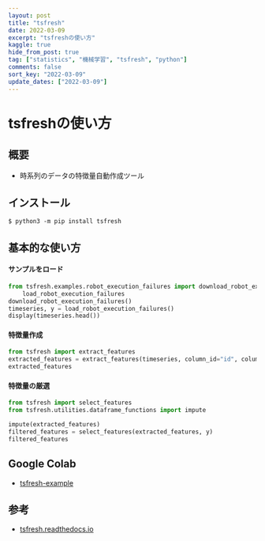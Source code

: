 ```yaml
---
layout: post
title: "tsfresh"
date: 2022-03-09
excerpt: "tsfreshの使い方"
kaggle: true
hide_from_post: true
tag: ["statistics", "機械学習", "tsfresh", "python"]
comments: false
sort_key: "2022-03-09"
update_dates: ["2022-03-09"]
---
```


# tsfreshの使い方

## 概要
 - 時系列のデータの特徴量自動作成ツール

## インストール

```console
$ python3 -m pip install tsfresh
```

## 基本的な使い方

#### サンプルをロード

```python
from tsfresh.examples.robot_execution_failures import download_robot_execution_failures, \
    load_robot_execution_failures
download_robot_execution_failures()
timeseries, y = load_robot_execution_failures()
display(timeseries.head())
```

#### 特徴量作成

```python
from tsfresh import extract_features
extracted_features = extract_features(timeseries, column_id="id", column_sort="time")
extracted_features
```

#### 特徴量の厳選

```python
from tsfresh import select_features
from tsfresh.utilities.dataframe_functions import impute

impute(extracted_features)
filtered_features = select_features(extracted_features, y)
filtered_features
```

## Google Colab
 - [tsfresh-example](https://colab.research.google.com/drive/18F2NEqulxjwgR_7K4AqWAuBDadBZU_TS?usp=sharing)

## 参考
 - [tsfresh.readthedocs.io](https://tsfresh.readthedocs.io/en/latest/)
